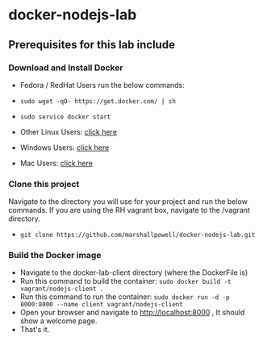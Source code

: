 # docker-nodejs-lab

## Prerequisites for this lab include

### Download and Install Docker

* Fedora / RedHat Users run the below commands:
* `sudo wget -qO- https://get.docker.com/ | sh`
* `sudo service docker start`

* Other Linux Users: [click here](http://docs.docker.com/linux/step_one/)
* Windows Users: [click here](http://docs.docker.com/windows/step_one/)
* Mac Users: [click here](http://docs.docker.com/mac/step_one/) 


### Clone this project 
Navigate to the directory you will use for your project and run the below commands. If you are using the RH vagrant box, navigate to the /vagrant directory.

* `git clone https://github.com/marshallpowell/docker-nodejs-lab.git`

### Build the Docker image

* Navigate to the docker-lab-client directory (where the DockerFile is)
* Run this command to build the container: `sudo docker build -t vagrant/nodejs-client .`
* Run this command to run the container: `sudo docker run -d -p 8000:8000 --name client vagrant/nodejs-client`
* Open your browser and navigate to [http://localhost:8000](http://localhost:8000) , It should show a welcome page.
* That's it.
  


